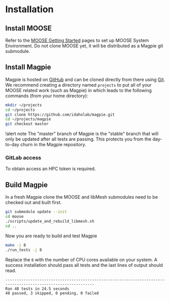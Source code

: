 # Installation

## Install MOOSE

Refer to the [MOOSE Getting Started](http://mooseframework.org/getting-started/)
pages to set up MOOSE System Environment. Do not clone MOOSE yet, it will be
distributed as a Magpie git submodule.

## Install Magpie

Magpie is hosted on [GitHub](https://github.com/idaholab/magpie)
and can be cloned directly from there using [Git](https://git-scm.com/). We recommend
creating a directory named `projects` to put all of your MOOSE related work (such
as Magpie) in which leads to the following commands (from your home directory):

```bash
mkdir ~/projects
cd ~/projects
git clone https://github.com/idaholab/magpie.git
cd ~/projects/magpie
git checkout master
```

!alert note
The "master" branch of Magpie is the "stable" branch that will only be updated
after all tests are passing. This protects you from the day-to-day churn in the
Magpie repository.

### GitLab access

To obtain access an HPC token is required.

## Build Magpie

In a fresh Magpie clone the MOOSE and libMesh submodules need to be checked out
and built first.

```bash
git submodule update --init
cd moose
./scripts/update_and_rebuild_libmesh.sh
cd ..
```

Now you are ready to build and test Magpie

```bash
make -j 8
./run_tests -j 8
```

Replace the `8` with the number of CPU cores available on your system.
A success installation should pass all tests and the last lines of output should
read.

```text
-------------------------------------------------------------------------------------------------------------
Ran 48 tests in 24.5 seconds
48 passed, 3 skipped, 0 pending, 0 failed
```

